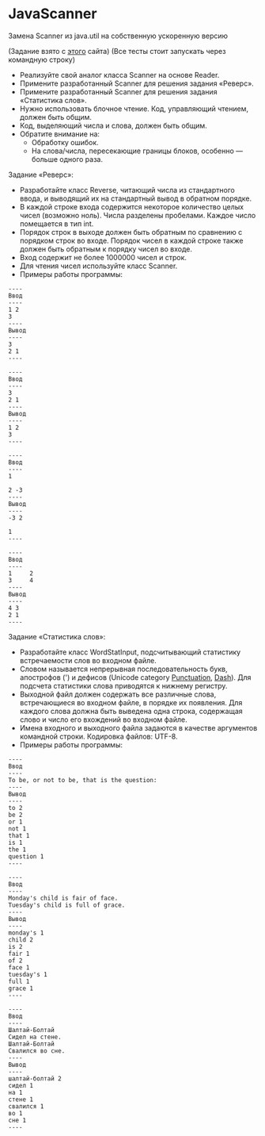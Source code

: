 # JavaScanner
Замена Scanner из java.util на собственную ускоренную версию

(Задание взято с [этого](https://www.kgeorgiy.info/courses/prog-intro/homeworks.html) сайта)
(Все тесты стоит запускать через командную строку)


* Реализуйте свой аналог класса Scanner на основе Reader.
* Примените разработанный Scanner для решения задания «Реверс».
* Примените разработанный Scanner для решения задания «Статистика слов».
* Нужно использовать блочное чтение. Код, управляющий чтением, должен быть общим.
* Код, выделяющий числа и слова, должен быть общим.
* Обратите внимание на:
    * Обработку ошибок.
    * На слова/числа, пересекающие границы блоков, особенно — больше одного раза.

Задание «Реверс»:
* Разработайте класс Reverse, читающий числа из стандартного ввода, и выводящий их на стандартный вывод в обратном порядке.
* В каждой строке входа содержится некоторое количество целых чисел (возможно ноль). Числа разделены пробелами. Каждое число помещается в тип int.
* Порядок строк в выходе должен быть обратным по сравнению с порядком строк во входе. Порядок чисел в каждой строке также должен быть обратным к порядку чисел во входе.
* Вход содержит не более 1000000 чисел и строк.
* Для чтения чисел используйте класс Scanner.
* Примеры работы программы:

```
----
Ввод 
----
1 2 
3 
----
Вывод 
----
3
2 1
----
```
```
----
Ввод
----
3
2 1
----
Вывод
----
1 2
3
----
```
```
----
Ввод
----
1

2 -3
----
Вывод
----
-3 2

1
----
```
```
----
Ввод
----
1     2
3     4
----
Вывод
----
4 3
2 1
----
```

Задание «Статистика слов»:
* Разработайте класс WordStatInput, подсчитывающий статистику встречаемости слов во входном файле.
* Словом называется непрерывная последовательность букв, апострофов (') и дефисов (Unicode category [Punctuation](https://docs.oracle.com/en/java/javase/17/docs/api/java.base/java/lang/Character.html#DASH_PUNCTUATION), [Dash](https://docs.oracle.com/en/java/javase/17/docs/api/java.base/java/lang/Character.html#DASH_PUNCTUATION)). Для подсчета статистики слова приводятся к нижнему регистру.
* Выходной файл должен содержать все различные слова, встречающиеся во входном файле, в порядке их появления. Для каждого слова должна быть выведена одна строка, содержащая слово и число его вхождений во входном файле.
* Имена входного и выходного файла задаются в качестве аргументов командной строки. Кодировка файлов: UTF-8.
* Примеры работы программы:
```
----
Ввод
----
To be, or not to be, that is the question:
----
Вывод
----
to 2
be 2
or 1
not 1
that 1
is 1
the 1
question 1
----
```
```
----
Ввод
----
Monday's child is fair of face.
Tuesday's child is full of grace.
----
Вывод
----
monday's 1
child 2
is 2
fair 1
of 2
face 1
tuesday's 1
full 1
grace 1
----
```
```
----
Ввод
----
Шалтай-Болтай
Сидел на стене.
Шалтай-Болтай
Свалился во сне.
----
Вывод
----
шалтай-болтай 2
сидел 1
на 1
стене 1
свалился 1
во 1
сне 1
----
```
